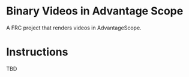# Binary Videos in Advantage Scope
A FRC project that renders videos in AdvantageScope.

# Instructions
TBD
